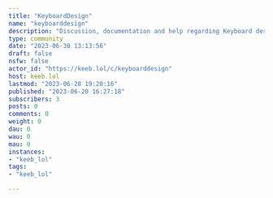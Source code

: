 ```yaml
---
title: "KeyboardDesign" 
name: "keyboarddesign"
description: "Discussion, documentation and help regarding Keyboard design"
type: community
date: "2023-06-30 13:13:56"
draft: false
nsfw: false
actor_id: "https://keeb.lol/c/keyboarddesign"
host: keeb.lol
lastmod: "2023-06-28 19:20:16"
published: "2023-06-20 16:27:18"
subscribers: 3
posts: 0
comments: 0
weight: 0
dau: 0
wau: 0
mau: 0
instances:
- "keeb_lol"
tags: 
- "keeb_lol"

---
```

